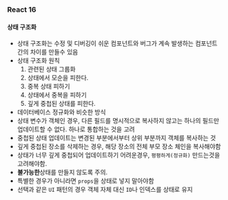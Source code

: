 ### React 16

#### 상태 구조화
- 상태 구조화는 수정 및 디버깅이 쉬운 컴포넌트와 버그가 계속 발생하는 컴포넌트 간의 차이를 만들수 있음
- 상태 구조화 원칙
  1. 관련된 상태 그룹화
  2. 상태에서 모순을 피한다. 
  3. 중복 상태 피하기
  4. 상태에서 중복을 피하기
  5. 깊게 중첩된 상태를 피한다.
- 데이터베이스 정규화와 비슷한 방식
- 상태 변수가 객체인 경우, 다른 필드를 명시적으로 복사하지 않고는 하나의 필드만 업데이트할 수 없다. 하나로 통합하는 것을 고려
- 중첩된 상태 업데이트는 변경된 부분에서부터 상위 부분까지 객체를 복사하는 것
- 깊게 중첩된 장소를 삭제하는 경우, 해당 장소의 전체 부모 장소 체인을 복사해야함
- 상태가 너무 깊게 중첩되어 업데이트하기 어려운경우, `평평하게(정규화)` 만드는것을 고려해야함.
- **불가능한**상태를 만들지 않도록 주의.
- 특별한 경우가 아니라면 `props`을 상태로 넣지 말아야함
- 선택과 같은 `UI` 패턴의 경우 객체 자체 대신 `ID`나 인덱스를 상태로 유지
